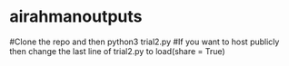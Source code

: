 # airahmanoutputs
#Clone the repo and then python3 trial2.py
#If you want to host publicly then change the last line of trial2.py to load(share = True)
